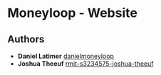 # Moneyloop - Website
## Authors
* **Daniel Latimer** [danielmoneyloop](https://github.com/danielmoneylooop)
* **Joshua Theeuf** [rmit-s3234575-joshua-theeuf](https://github.com/rmit-s3234575-joshua-theeuf)